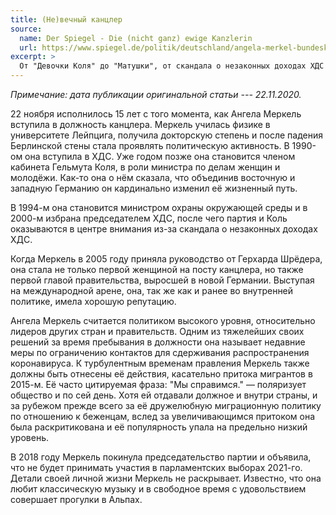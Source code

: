 ```yaml
---
title: (Не)вечный канцлер
source:
  name: Der Spiegel - Die (nicht ganz) ewige Kanzlerin
  url: https://www.spiegel.de/politik/deutschland/angela-merkel-bundeskanzlerin-seit-15-jahren-im-amt-a-8a32b7ff-b3ab-41b7-a6a8-b6066437a844
excerpt: >
  От "Девочки Коля" до "Матушки", от скандала о незаконных доходах ХДС до коронавируса — Ангела Меркель многое пережила за свою политическую карьеру. На сегодня она уже 15 лет является канцлером. В&nbspданной статье приведён краткий обзор её карьеры.
---
```


_Примечание: дата публикации оригинальной статьи --- 22.11.2020._

22 ноября исполнилось 15 лет с того момента, как Ангела Меркель вступила в должность канцлера. Меркель училась физике в университете Лейпцига, получила докторскую степень и после падения Берлинской стены стала проявлять политическую активность. В 1990-ом она вступила в ХДС. Уже годом позже она становится членом кабинета Гельмута Коля, в роли министра по делам женщин и молодёжи. Как-то она о нём сказала, что объединив восточную и западную Германию он кардинально изменил её жизненный путь.

В 1994-м она становится министром охраны окружающей среды и в 2000-м избрана председателем ХДС, после чего партия и Коль оказываются в центре внимания из-за скандала о незаконных доходах ХДС.

Когда Меркель в 2005 году приняла руководство от Герхарда Шрёдера, она стала не только первой женщиной на посту канцлера, но также первой главой правительства, выросшей в новой Германии. Выступая на международной арене, она, так же как и ранее во внутренней политике, имела хорошую репутацию.

Ангела Меркель считается политиком высокого уровня, относительно лидеров других стран и правительств. Одним из тяжелейших своих решений за время пребывания в должности она называет недавние меры по ограничению контактов для сдерживания распространения коронавируса. К турбулентным временам правления Меркель также должны быть отнесены её действия, касательно притока мигрантов в 2015-м. Её часто цитируемая фраза: "Мы справимся." — поляризует общество и по сей день. Хотя ей отдавали должное и внутри страны, и за рубежом прежде всего за её дружелюбную миграционную политику по отношению к беженцам, вслед за увеличивающимся притоком она была раскритикована и её популярность упала на предельно низкий уровень.

В 2018 году Меркель покинула председательство партии и объявила, что не будет принимать участия в парламентских выборах 2021-го. Детали своей личной жизни Меркель не раскрывает. Известно, что она любит классическую музыку и в свободное время с удовольствием совершает прогулки в Альпах.
